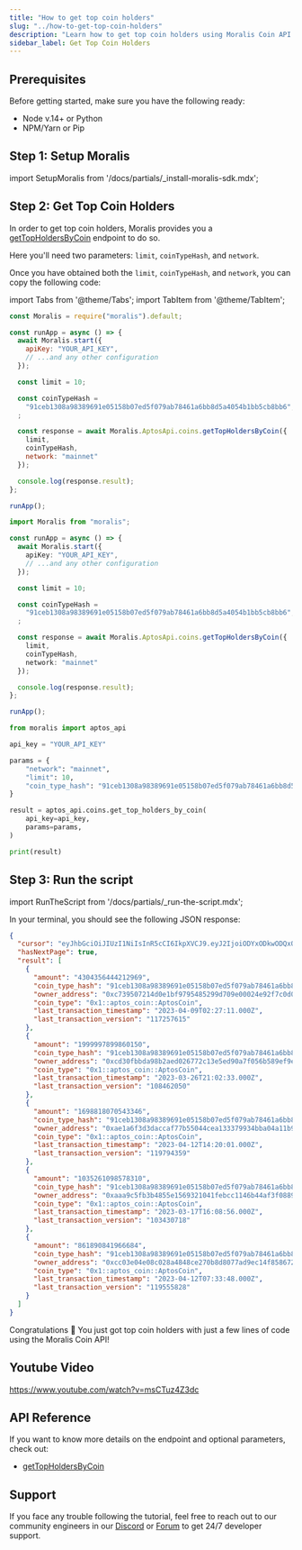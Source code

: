 ```yaml
---
title: "How to get top coin holders"
slug: "../how-to-get-top-coin-holders"
description: "Learn how to get top coin holders using Moralis Coin API."
sidebar_label: Get Top Coin Holders
---
```


## Prerequisites

Before getting started, make sure you have the following ready:

- Node v.14+ or Python
- NPM/Yarn or Pip

## Step 1: Setup Moralis

import SetupMoralis from '/docs/partials/\_install-moralis-sdk.mdx';

<SetupMoralis node="moralis" python="moralis" />

## Step 2: Get Top Coin Holders

In order to get top coin holders, Moralis provides you a [getTopHoldersByCoin](/web3-data-api/aptos/reference/get-top-holders-by-coin) endpoint to do so.

Here you'll need two parameters: `limit`, `coinTypeHash`, and `network`.

Once you have obtained both the `limit`, `coinTypeHash`, and `network`, you can copy the following code:

import Tabs from '@theme/Tabs';
import TabItem from '@theme/TabItem';

<Tabs groupId="programming-language">
  <TabItem value="javascript" label="index.js (JavaScript)" default>

```javascript index.js
const Moralis = require("moralis").default;

const runApp = async () => {
  await Moralis.start({
    apiKey: "YOUR_API_KEY",
    // ...and any other configuration
  });

  const limit = 10;

  const coinTypeHash = 
    "91ceb1308a98389691e05158b07ed5f079ab78461a6bb8d5a4054b1bb5cb8bb6",
  ;

  const response = await Moralis.AptosApi.coins.getTopHoldersByCoin({
    limit,
    coinTypeHash,
    network: "mainnet"
  });

  console.log(response.result);
};

runApp();
```

</TabItem>
<TabItem value="typescript" label="index.ts (TypeScript)">

```typescript index.ts
import Moralis from "moralis";

const runApp = async () => {
  await Moralis.start({
    apiKey: "YOUR_API_KEY",
    // ...and any other configuration
  });

  const limit = 10;

  const coinTypeHash = 
    "91ceb1308a98389691e05158b07ed5f079ab78461a6bb8d5a4054b1bb5cb8bb6",
  ;

  const response = await Moralis.AptosApi.coins.getTopHoldersByCoin({
    limit,
    coinTypeHash,
    network: "mainnet"
  });

  console.log(response.result);
};

runApp();
```

</TabItem>
<TabItem value="python" label="index.py (Python)">

```python index.py
from moralis import aptos_api

api_key = "YOUR_API_KEY"

params = {
    "network": "mainnet",
    "limit": 10,
    "coin_type_hash": "91ceb1308a98389691e05158b07ed5f079ab78461a6bb8d5a4054b1bb5cb8bb6"
}

result = aptos_api.coins.get_top_holders_by_coin(
    api_key=api_key,
    params=params,
)

print(result)
```

</TabItem>
</Tabs>

## Step 3: Run the script

import RunTheScript from '/docs/partials/\_run-the-script.mdx';

<RunTheScript />

In your terminal, you should see the following JSON response:

```json
{
  "cursor": "eyJhbGciOiJIUzI1NiIsInR5cCI6IkpXVCJ9.eyJ2IjoiODYxODkwODQxOTY2Njg0IiwibyI6MSwiaWF0IjoxNjgxMzA5MjQ0fQ.UMcD4qEsRGd6ZQMGqQ4gdj_t-RjGzTgVjn196G--jMg",
  "hasNextPage": true,
  "result": [
    {
      "amount": "4304356444212969",
      "coin_type_hash": "91ceb1308a98389691e05158b07ed5f079ab78461a6bb8d5a4054b1bb5cb8bb6",
      "owner_address": "0xc739507214d0e1bf9795485299d709e00024e92f7c0d055a4c2c39717882bdfd",
      "coin_type": "0x1::aptos_coin::AptosCoin",
      "last_transaction_timestamp": "2023-04-09T02:27:11.000Z",
      "last_transaction_version": "117257615"
    },
    {
      "amount": "1999997899860150",
      "coin_type_hash": "91ceb1308a98389691e05158b07ed5f079ab78461a6bb8d5a4054b1bb5cb8bb6",
      "owner_address": "0xcd30fbbda98b2aed026772c13e5ed90a7f056b589ef9e78cd96415e1af12451c",
      "coin_type": "0x1::aptos_coin::AptosCoin",
      "last_transaction_timestamp": "2023-03-26T21:02:33.000Z",
      "last_transaction_version": "108462050"
    },
    {
      "amount": "1698818070543346",
      "coin_type_hash": "91ceb1308a98389691e05158b07ed5f079ab78461a6bb8d5a4054b1bb5cb8bb6",
      "owner_address": "0xae1a6f3d3daccaf77b55044cea133379934bba04a11b9d0bbd643eae5e6e9c70",
      "coin_type": "0x1::aptos_coin::AptosCoin",
      "last_transaction_timestamp": "2023-04-12T14:20:01.000Z",
      "last_transaction_version": "119794359"
    },
    {
      "amount": "1035261098578310",
      "coin_type_hash": "91ceb1308a98389691e05158b07ed5f079ab78461a6bb8d5a4054b1bb5cb8bb6",
      "owner_address": "0xaaa9c5fb3b4855e1569321041febcc1146b44af3f08893d4ce41846cc7e25645",
      "coin_type": "0x1::aptos_coin::AptosCoin",
      "last_transaction_timestamp": "2023-03-17T16:08:56.000Z",
      "last_transaction_version": "103430718"
    },
    {
      "amount": "861890841966684",
      "coin_type_hash": "91ceb1308a98389691e05158b07ed5f079ab78461a6bb8d5a4054b1bb5cb8bb6",
      "owner_address": "0xcc03e04e08c028a4848ce270b8d8077ad9ec14f8586727b9ed7792039f1b207e",
      "coin_type": "0x1::aptos_coin::AptosCoin",
      "last_transaction_timestamp": "2023-04-12T07:33:48.000Z",
      "last_transaction_version": "119555828"
    }
  ]
}
```

Congratulations 🥳 You just got top coin holders with just a few lines of code using the Moralis Coin API!

## Youtube Video

https://www.youtube.com/watch?v=msCTuz4Z3dc

## API Reference

If you want to know more details on the endpoint and optional parameters, check out:

- [getTopHoldersByCoin](/web3-data-api/aptos/reference/get-top-holders-by-coin)

## Support

If you face any trouble following the tutorial, feel free to reach out to our community engineers in our [Discord](https://moralis.io/discord) or [Forum](https://forum.moralis.io) to get 24/7 developer support.
